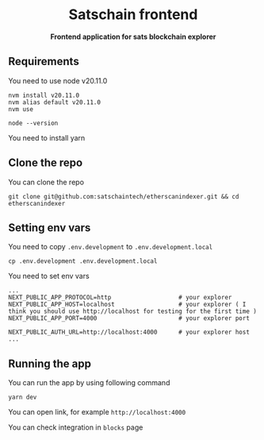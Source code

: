 <h1 align="center">
    <strong>Satschain frontend</strong>
</h1>
<p align="center">
    <strong>Frontend application for sats blockchain explorer</strong>
</p>



## Requirements

You need to use node v20.11.0
```
nvm install v20.11.0
nvm alias default v20.11.0
nvm use

node --version
```

You need to install yarn

## Clone the repo

You can clone the repo
```
git clone git@github.com:satschaintech/etherscanindexer.git && cd etherscanindexer
```

## Setting env vars
You need to copy `.env.development` to `.env.development.local`
```
cp .env.development .env.development.local
```

You need to set env vars
```
...
NEXT_PUBLIC_APP_PROTOCOL=http                   # your explorer 
NEXT_PUBLIC_APP_HOST=localhost                  # your explorer ( I think you should use http://localhost for testing for the first time )
NEXT_PUBLIC_APP_PORT=4000                       # your explorer port

NEXT_PUBLIC_AUTH_URL=http://localhost:4000      # your explorer host
...

```

## Running the app

You can run the app by using following command
```
yarn dev
```

You can open link, for example `http://localhost:4000`

You can check integration in `blocks` page
